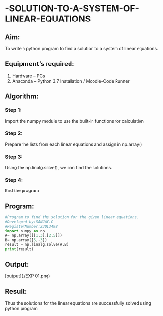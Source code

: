 # -SOLUTION-TO-A-SYSTEM-OF-LINEAR-EQUATIONS
## Aim:
To write a python program to find a solution to a system of linear equations.
## Equipment’s required:
1. 	Hardware – PCs
2. 	Anaconda – Python 3.7 Installation / Moodle-Code Runner
## Algorithm:
### Step 1: 
Import the numpy module to use the built-in functions for calculation
### Step 2: 
Prepare the lists from each linear equations and assign in np.array()
### Step 3: 
Using the np.linalg.solve(), we can find the solutions.
### Step 4: 
End the program
## Program:
```py
#Program to find the solution for the given linear equations.
#Developed by:SANJAY.C 
#RegisterNumber:23013498
import numpy as np
A= np.array([[1,3],[2,5]])
B= np.array([5,-3])
result = np.linalg.solve(A,B)
print(result)
```

## Output:
[output](./EXP 01.png)

## Result: 
Thus the solutions for the linear equations are successfully solved using python program


